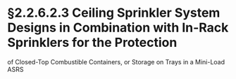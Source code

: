 # §2.2.6.2.3 Ceiling Sprinkler System Designs in Combination with In-Rack Sprinklers for the Protection



of Closed-Top Combustible Containers, or Storage on Trays in a Mini-Load ASRS